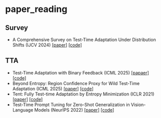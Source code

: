 # paper_reading
## Survey
* A Comprehensive Survey on Test-Time Adaptation Under Distribution Shifts (IJCV 2024) [[paper]](https://link.springer.com/article/10.1007/s11263-024-02181-w) [[code]](https://github.com/tim-learn/awesome-test-time-adaptation)
## TTA
* Test-Time Adaptation with Binary Feedback (ICML 2025) [[papaer]](https://arxiv.org/abs/2505.18514) [[code]](https://github.com/taeckyung/BiTTA)
* Beyond Entropy: Region Confidence Proxy for Wild Test-Time Adaptation (ICML 2025) [[paper]](https://arxiv.org/abs/2505.20704) [[code]](https://github.com/hzcar/ReCAP)
* Tent: Fully Test-time Adaptation by Entropy Minimization (ICLR 2021) [[paper]](https://arxiv.org/abs/2006.10726) [[code]](https://github.com/DequanWang/tent)
* Test-Time Prompt Tuning for Zero-Shot Generalization in Vision-Language Models (NeurIPS 2022) [[paper]](https://proceedings.neurips.cc/paper_files/paper/2022/hash/5bf2b802e24106064dc547ae9283bb0c-Abstract-Conference.html) [[code]](https://azshue.github.io/TPT/)
